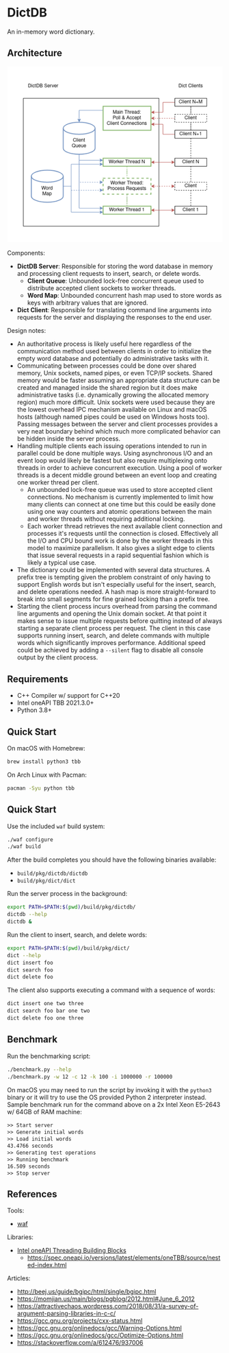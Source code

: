 # DictDB

An in-memory word dictionary.

## Architecture

![Architecture Diagram](architecture.png)

Components:

* **DictDB Server**: Responsible for storing the word database in memory and
  processing client requests to insert, search, or delete words.
  * **Client Queue**: Unbounded lock-free concurrent queue used to distribute
    accepted client sockets to worker threads.
  * **Word Map**: Unbounded concurrent hash map used to store words as keys with
    arbitrary values that are ignored.
* **Dict Client**: Responsible for translating command line arguments into
  requests for the server and displaying the responses to the end user.

Design notes:

* An authoritative process is likely useful here regardless of the communication
  method used between clients in order to initialize the empty word database
  and potentially do administrative tasks with it.
* Communicating between processes could be done over shared memory, Unix sockets,
  named pipes, or even TCP/IP sockets. Shared memory would be faster assuming an
  appropriate data structure can be created and managed inside the shared
  region but it does make administrative tasks (i.e. dynamically growing the
  allocated memory region) much more difficult. Unix sockets were used because
  they are the lowest overhead IPC mechanism available on Linux and macOS hosts
  (although named pipes could be used on Windows hosts too). Passing messages
  between the server and client processes provides a very neat boundary behind
  which much more complicated behavior can be hidden inside the server process.
* Handling multiple clients each issuing operations intended to run in parallel
  could be done multiple ways. Using asynchronous I/O and an event loop would
  likely be fastest but also require multiplexing onto threads in order to
  achieve concurrent execution. Using a pool of worker threads is a decent
  middle ground between an event loop and creating one worker thread per client.
  * An unbounded lock-free queue was used to store accepted client connections.
    No mechanism is currently implemented to limit how many clients can connect
    at one time but this could be easily done using one way counters and atomic
    operations between the main and worker threads without requiring additional
    locking.
  * Each worker thread retrieves the next available client connection and
    processes it's requests until the connection is closed. Effectively all the
    I/O and CPU bound work is done by the worker threads in this model to
    maximize parallelism. It also gives a slight edge to clients that issue
    several requests in a rapid sequential fashion which is likely a typical
    use case.
* The dictionary could be implemented with several data structures. A prefix
  tree is tempting given the problem constraint of only having to support
  English words but isn't especially useful for the insert, search, and delete
  operations needed. A hash map is more straight-forward to break into small
  segments for fine grained locking than a prefix tree.
* Starting the client process incurs overhead from parsing the command line
  arguments and opening the Unix domain socket. At that point it makes sense to
  issue multiple requests before quitting instead of always starting a separate
  client process per request. The client in this case supports running insert,
  search, and delete commands with multiple words which significantly improves
  performance. Additional speed could be achieved by adding a `--silent` flag
  to disable all console output by the client process.

## Requirements

* C++ Compiler w/ support for C++20
* Intel oneAPI TBB 2021.3.0+
* Python 3.8+

## Quick Start

On macOS with Homebrew:

```bash
brew install python3 tbb
```

On Arch Linux with Pacman:

```bash
pacman -Syu python tbb
```

## Quick Start

Use the included `waf` build system:

```bash
./waf configure
./waf build
```

After the build completes you should have the following binaries available:

* `build/pkg/dictdb/dictdb`
* `build/pkg/dict/dict`

Run the server process in the background:

```bash
export PATH=$PATH:$(pwd)/build/pkg/dictdb/
dictdb --help
dictdb &
```

Run the client to insert, search, and delete words:

```bash
export PATH=$PATH:$(pwd)/build/pkg/dict/
dict --help
dict insert foo
dict search foo
dict delete foo
```

The client also supports executing a command with a sequence of words:

```bash
dict insert one two three
dict search foo bar one two
dict delete foo one three
```

## Benchmark

Run the benchmarking script:

```bash
./benchmark.py --help
./benchmark.py -w 12 -c 12 -k 100 -i 1000000 -r 100000         
```

On macOS you may need to run the script by invoking it with the `python3`
binary or it will try to use the OS provided Python 2 interpreter instead.
Sample benchmark run for the command above on a 2x Intel Xeon E5-2643 w/
64GB of RAM machine:

```
>> Start server                                                                       
>> Generate initial words
>> Load initial words                                                                 
43.4766 seconds                                                                       
>> Generating test operations                                                         
>> Running benchmark                 
16.509 seconds                                                                        
>> Stop server
```

## References

Tools:

* [waf](https://waf.io/book/)

Libraries:

* [Intel oneAPI Threading Building Blocks](https://github.com/oneapi-src/oneTBB)
  * https://spec.oneapi.io/versions/latest/elements/oneTBB/source/nested-index.html

Articles:

* http://beej.us/guide/bgipc/html/single/bgipc.html
* https://momjian.us/main/blogs/pgblog/2012.html#June_6_2012
* https://attractivechaos.wordpress.com/2018/08/31/a-survey-of-argument-parsing-libraries-in-c-c/
* https://gcc.gnu.org/projects/cxx-status.html
* https://gcc.gnu.org/onlinedocs/gcc/Warning-Options.html
* https://gcc.gnu.org/onlinedocs/gcc/Optimize-Options.html
* https://stackoverflow.com/a/612476/937006
